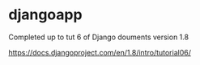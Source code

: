 # djangoapp
Completed up to tut 6 of Django douments version 1.8

https://docs.djangoproject.com/en/1.8/intro/tutorial06/
